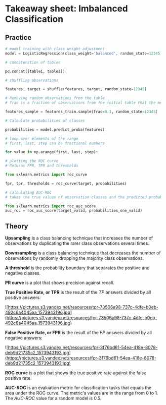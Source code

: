 # Takeaway sheet: Imbalanced Classification

## Practice

```python
# model training with class weight adjustment
model = LogisticRegression(class_weight='balanced', random_state=12345)
```

```python
# concatenation of tables 

pd.concat([table1, table2])
```

```python
# shuffling observations

features, target = shuffle(features, target, random_state=12345)
```

```python
# Removing random observations from the table
# frac is a fraction of observations from the initial table that the method will return

features_sample = features_train.sample(frac=0.1, random_state=12345)
```

```python
# Calculate probabilities of classes

probabilities = model.predict_proba(features)
```

```python
# loop over elements of the range
# first, last, step can be fractional numbers

for value in np.arange(first, last, step):
```

```python
# plotting the ROC curve
# Returns FPR, TPR and thresholds

from sklearn.metrics import roc_curve

fpr, tpr, thresholds = roc_curve(target, probabilities)
```

```python
# calculating AUC-ROC
# takes the true values of observation classes and the predicted probability of the class

from sklearn.metrics import roc_auc_score
auc_roc = roc_auc_score(target_valid, probabilities_one_valid)
```

## Theory

**Upsampling** is a class balancing technique that increases the number of observations by duplicating the rarer class observations several times. 

**Downsampling** is a class balancing technique that decreases the number of observations by randomly dropping the majority class observations. 

**A threshold** is the probability boundary that separates the positive and negative classes.

**PR curve** is a plot that shows precision against recall.

**True Positive Rate, or TPR** is the result of the *TP* answers divided by all positive answers: 

![https://pictures.s3.yandex.net/resources/tpr-73506a98-737c-4dfe-b0eb-492c6a4045aa_1573943196.jpg](https://pictures.s3.yandex.net/resources/tpr-73506a98-737c-4dfe-b0eb-492c6a4045aa_1573943196.jpg)

**False Positive Rate, or FPR** is the result of the *FP* answers divided by all negative answers:

![https://pictures.s3.yandex.net/resources/fpr-3f76bd61-54ea-418e-8078-deb9d21735c2_1573943193.jpg](https://pictures.s3.yandex.net/resources/fpr-3f76bd61-54ea-418e-8078-deb9d21735c2_1573943193.jpg)

**ROC curve** is a plot that shows the true positive rate against the false positive rate.

**AUC-ROC** is an evaluation metric for classification tasks that equals the area under the ROC curve. The metric's values are in the range from 0 to 1. The *AUC-ROC* value for a random model is 0.5.